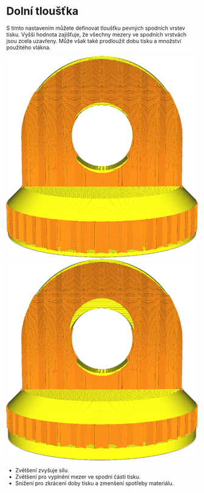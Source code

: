 Dolní tloušťka
====
S tímto nastavením můžete definovat tloušťku pevných spodních vrstev tisku. Vyšší hodnota zajišťuje, že všechny mezery ve spodních vrstvách jsou zcela uzavřeny. Může však také prodloužit dobu tisku a množství použitého vlákna.

![Běžná dolní tloušťka](../../../articles/images/top_bottom_thickness_0.8.png)
![Mnohem silnější spodní strana](../../../articles/images/bottom_thickness.png)

* Zvětšení zvyšuje sílu.
* Zvětšení pro vyplnění mezer ve spodní části tisku.
* Snížení pro zkrácení doby tisku a zmenšení spotřeby materiálu.
